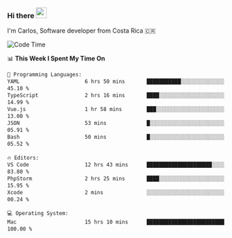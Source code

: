 ### Hi there <img src="https://media.giphy.com/media/hvRJCLFzcasrR4ia7z/giphy.gif" width="25px" height="25px">

I'm Carlos, Software developer from Costa Rica 🇨🇷

[//]: # (<a href="https://app.daily.dev/carum98"><img src="https://github.com/carum98/carum98/blob/main/devcard.svg" width="400" alt="Carlos Umaña Acevedo's Dev Card"/></a>)


<!--START_SECTION:waka-->
![Code Time](http://img.shields.io/badge/Code%20Time-13%2C360%20hrs%2057%20mins-blue)

📊 **This Week I Spent My Time On** 

```text
💬 Programming Languages: 
YAML                     6 hrs 50 mins       ███████████░░░░░░░░░░░░░░   45.10 % 
TypeScript               2 hrs 16 mins       ████░░░░░░░░░░░░░░░░░░░░░   14.99 % 
Vue.js                   1 hr 58 mins        ███░░░░░░░░░░░░░░░░░░░░░░   13.00 % 
JSON                     53 mins             █░░░░░░░░░░░░░░░░░░░░░░░░   05.91 % 
Bash                     50 mins             █░░░░░░░░░░░░░░░░░░░░░░░░   05.52 % 

🔥 Editors: 
VS Code                  12 hrs 43 mins      █████████████████████░░░░   83.80 % 
PhpStorm                 2 hrs 25 mins       ████░░░░░░░░░░░░░░░░░░░░░   15.95 % 
Xcode                    2 mins              ░░░░░░░░░░░░░░░░░░░░░░░░░   00.24 % 

💻 Operating System: 
Mac                      15 hrs 10 mins      █████████████████████████   100.00 % 
```


<!--END_SECTION:waka-->
